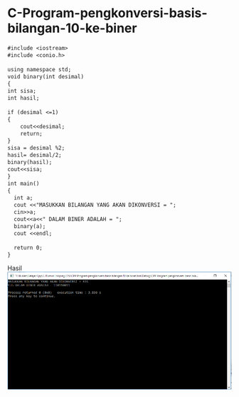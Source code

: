 # C-Program-pengkonversi-basis-bilangan-10-ke-biner

    #include <iostream>
    #include <conio.h>

    using namespace std;
    void binary(int desimal)
    {
    int sisa;
    int hasil;

    if (desimal <=1)
    {
        cout<<desimal;
        return;
    }
    sisa = desimal %2;
    hasil= desimal/2;
    binary(hasil);
    cout<<sisa;
    }
    int main()
    {
      int a;
      cout <<"MASUKKAN BILANGAN YANG AKAN DIKONVERSI = ";
      cin>>a;
      cout<<a<<" DALAM BINER ADALAH = ";
      binary(a);
      cout <<endl;

      return 0;
    }
    
Hasil
![img](https://github.com/Rafflesia3/C-Program-pengkonversi-basis-bilangan-10-ke-biner/blob/master/C++%20Program%20pengkonversi%20basis%20bilangan%2010%20ke%20biner.png?raw=true)
